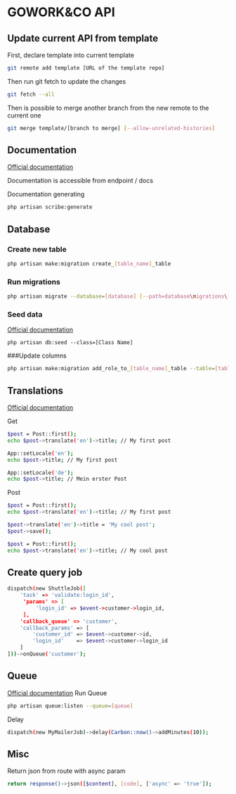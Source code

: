 # GOWORK&CO API

## Update current API from template
First, declare template into current template
```bash
git remote add template [URL of the template repo]
```

Then run git fetch to update the changes
```bash
git fetch --all
```

Then is possible to merge another branch from the new remote to the current one
```bash
git merge template/[branch to merge] [--allow-unrelated-histories]
```
## Documentation
[Official documentation](https://scribe.readthedocs.io/en/latest/documenting/index.html)

Documentation is accessible from endpoint / docs

Documentation generating
```bash
php artisan scribe:generate
```

## Database
### Create new table
```bash
php artisan make:migration create_[table_name]_table
```

### Run migrations
```bash
php artisan migrate --database=[database] [--path=database\migrations\[filename].php]]
```
### Seed data
[Official documentation](https://laravel.com/docs/7.x/seeding)
```
php artisan db:seed --class=[Class Name]
```

###Update columns
```bash
php artisan make:migration add_role_to_[table_name]_table --table=[table_name]
```
## Translations
[Official documentation](https://github.com/Astrotomic/laravel-translatable)

Get
```bash
$post = Post::first();
echo $post->translate('en')->title; // My first post

App::setLocale('en');
echo $post->title; // My first post

App::setLocale('de');
echo $post->title; // Mein erster Post
```

Post
```bash
$post = Post::first();
echo $post->translate('en')->title; // My first post

$post->translate('en')->title = 'My cool post';
$post->save();

$post = Post::first();
echo $post->translate('en')->title; // My cool post
```

## Create query job
```bash
dispatch(new ShuttleJob([
    'task' => 'validate:login_id',
     'params' => [
         'login_id' => $event->customer->login_id,
     ],
    'callback_queue' => 'customer',
    'callback_params' => [
        'customer_id' => $event->customer->id,
        'login_id'    => $event->customer->login_id
    ]
]))->onQueue('customer');
```

## Queue
[Official documentation](https://lumen.laravel.com/docs/5.1/queues)
Run Queue
```bash
php artisan queue:listen --queue=[queue]
```
Delay
```bash
dispatch(new MyMailerJob)->delay(Carbon::now()->addMinutes(10));
```

## Misc
Return json from route with async param
```bash
return response()->json([$content], [code], ['async' => 'true']);
```
